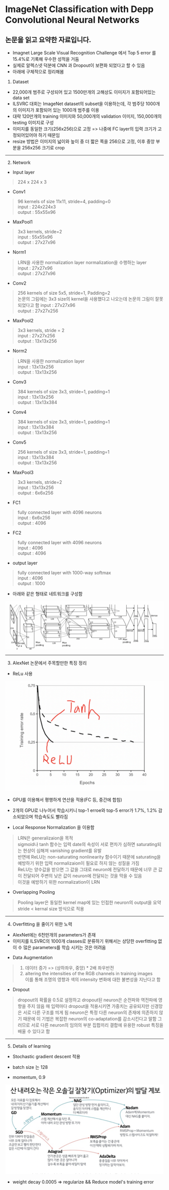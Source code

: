 ImageNet Classification with Depp Convolutional Neural Networks
===========================
논문을 읽고 요약한 자료입니다.
--------------------------

- Imagnet Large Scale Visual Recognition Challenge 에서 Top 5 error 를 15.4%로 기록해 우수한 성적을 거둠
- 실제로 알렉스넷 덕분에 CNN 과 Dropout이 보편화 되었다고 할 수 있음
- 아래에 구체적으로 정리해봄

1. Dataset

* 22,000개 범주로 구성되어 있고 1500만개의 고해상도 이미지가 포함되어있는 data set    
* ILSVRC 대회는  ImageNet dataset의 subset을 이용하는데, 각 범주당 1000개의 이미지가 포함되어 있는 1000개 범주를 이용      
* 대략 120만개의 training 이미지와 50,000개의 validation 이미지, 150,000개의 testing 이미지로 구성     
* 이미지를 동일한 크기(256x256)으로 고정 => 나중에 FC layer의 입력 크기가 고정되어있어야 하기 때문임     
* resize 방법은 이미지의 넓이와 높이 중 더 짧은 쪽을 256으로 고정, 이후  중앙 부분을 256x256 크기로 crop       


----------------------------------
2. Network

* Input layer
> 224 x 224 x 3    

* Conv1

 > 96 kernels of size 11x11, stride=4, padding=0    
 > input : 224x224x3    
 > output : 55x55x96       

 
* MaxPool1

>  3x3 kernels, stride=2     
> input : 55x55x96       
> output : 27x27x96    


* Norm1

> LRN을 사용한 normalization layer
> normalization을 수행하는 layer      
> input : 27x27x96     
> output : 27x27x96      

 

* Conv2

> 256 kernels of size 5x5, stride=1, Padding=2      
> 논문의 그림에는 3x3 size의 kernel을 사용했다고 나오는데 논문의 그림이 잘못되었다고 함
> input : 27x27x96     
> output : 27x27x256   

 
* MaxPool2

> 3x3 kernels, stride = 2   
> input : 27x27x256   
> output : 13x13x256     

 

* Norm2 
 
> LRN을 사용한 normalization layer     
> input : 13x13x256   
> output : 13x13x256   

 

* Conv3   

> 384 kernels of size 3x3, stride=1, padding=1    
> input : 13x13x256     
> output : 13x13x384    

 

* Conv4

> 384 kernels of size 3x3, stride=1, padding=1    
> input : 13x13x384       
> output : 13x13x256    

 

* Conv5 

> 256 kernels of size 3x3, stride=1, padding=1   
> input : 13x13x384   
> output : 13x13x256   

 

* MaxPool3

> 3x3 kernels, stride=2   
> input : 13x13x256    
> output : 6x6x256     

 

* FC1

> fully connected layer with 4096 neurons   
> input : 6x6x256   
> output : 4096     

 

* FC2

> fully connected layer with 4096 neurons  
> input : 4096    
> output : 4096    

 

* output layer

> fully connected layer with 1000-way softmax   
> input : 4096   
> output : 1000   

 
* 아래와 같은 형태로 네트워크를 구성함

<img src="./img/alexnet_1.png">

------------------------------
3. AlexNet 논문에서 주목할만한 특징 정리


* ReLu 사용

<img src="./img/alexnet_2.png">

* GPU를 이용해서 평행하게 연산을 적용(FC 등, 중간에 합침)

* 2개의 GPU로 나누어서 학습시키니 top-1 erroe와 top-5 error가 1.7%, 1.2% 감소되었으며 학습속도도 빨라짐

* Local Response Normalization 을 이용함

> LRN은 generalizaion을 목적    
> sigmoid나 tanh 함수는 입력 date의 속성이 서로 편차가 심하면 saturating되는 현상이 심해져 vanishing gradient를 유발  
> 반면에 ReLU는 non-saturating nonlinearity 함수이기 때문에 saturating을 예방하기 위한 입력 normalizaion이 필요로 하지 않는 성질을 가짐  
>  ReLU는 양수값을 받으면 그 값을 그대로 neuron에 전달하기 때문에 너무 큰 값이 전달되어 주변의 낮은 값이 neuron에 전달되는 것을 막을 수 있음  
> 이것을 예방하기 위한 normalization이 LRN   

* Overlapping Pooling

> Pooling layer은 동일한 kernel map에 있는 인접한 neuron의 output을 요약
> stride < kernal size 방식으로 적용

----------------------------------
4. Overfitting 을 줄이기 위한 노력

* AlexNet에는 6천만개의 parameters가 존재   
* 이미지를 ILSVRC의 1000개 classes로 분류하기 위해서는 상당한 overfitting 없이 수 많은 parameters를 학습 시키는 것은 어려움

- Data Augmentation
> 1. 데이터 증가 => (상하좌우, 중앙) * 2배 좌우반전
> 2. altering the intensities of the RGB channels in training images   
>    이를 통해 조명의 영향과 색의 intensity 변화에 대한 불변성을 지닌다고 함

- Dropout
> dropout의 확률을 0.5로 설정하고 dropout된 neuron은 순전파와 역전파에 영향을 주지 않음
> 매 입력마다 dropout을 적용시키면 가중치는 공유되지만 신경망은 서로 다른 구조를 띄게 됨
> neuron은 특정 다른 neuron의 존재에 의존하지 않기 때문에 이 기법은 복잡한 neuron의 co-adaptation를 감소시킨다고 말함
> 그러므로 서로 다른 neuron의 임의의 부분 집합끼리 결합에 유용한 robust 특징을 배울 수 있다고 함


----------------------------------
5. Details of learning

* Stochastic gradient descent 적용

* batch size 는 128

* momentum, 0.9

<img src="./img/optimization.png">

* weight decay 0.0005 =>  regularize && Reduce model's training error  